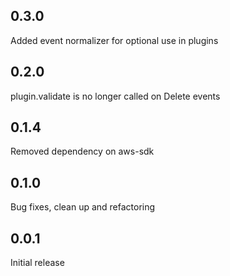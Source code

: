 ## 0.3.0
Added event normalizer for optional use in plugins

## 0.2.0
plugin.validate is no longer called on Delete events

## 0.1.4
Removed dependency on aws-sdk

## 0.1.0
Bug fixes, clean up and refactoring

## 0.0.1
Initial release
